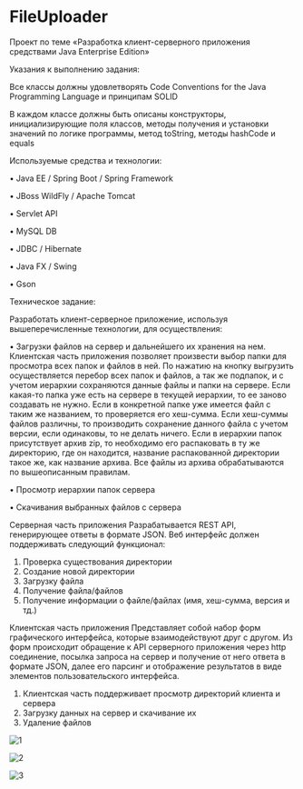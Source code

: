 # FileUploader

Проект по теме «Разработка клиент-серверного приложения средствами Java Enterprise Edition»

Указания к выполнению задания:

Все классы должны удовлетворять Code Conventions for the Java Programming Language и принципам SOLID

В каждом классе должны быть описаны конструкторы, инициализирующие поля классов, методы получения и установки значений по логике программы, метод toString, методы hashCode и equals

Используемые средства и технологии:

•	Java EE / Spring Boot / Spring Framework

•	JBoss WildFly / Apache Tomcat

•	Servlet API

•	MySQL DB

•	JDBC / Hibernate

•	Java FX / Swing

•	Gson

Техническое задание:

Разработать клиент-серверное приложение, используя вышеперечисленные технологии, для осуществления: 

•	Загрузки файлов на сервер и дальнейшего их хранения на нем. Клиентская часть приложения позволяет произвести выбор папки для просмотра всех папок и файлов в ней. По нажатию на кнопку выгрузить осуществляется перебор всех папок и файлов, а так же подпапок, и с учетом иерархии сохраняются данные файлы и папки на сервере. Если какая-то папка уже есть на сервере в текущей иерархии, то ее заново создавать не нужно. Если в конкретной папке уже имеется файл с таким же названием, то проверяется его хеш-сумма. Если хеш-суммы файлов различны, то производить сохранение данного файла с учетом версии, если одинаковы, то не делать ничего. Если в иерархии папок присутствует архив zip, то необходимо его распаковать в ту же директорию, где он находится, название распакованной директории такое же, как название архива. Все файлы из архива обрабатываются по вышеописанным правилам. 

•	Просмотр иерархии папок сервера

•	Скачивания выбранных файлов с сервера

Серверная часть приложения
Разрабатывается REST API, генерирующее ответы в формате JSON. 
Веб интерфейс должен поддерживать следующий функционал:
1.	Проверка существования директории 
2.	Создание новой директории 
3.	Загрузку файла 
4.	Получение файла/файлов
5.	Получение информации о файле/файлах (имя, хеш-сумма, версия и тд.)


Клиентская часть приложения
Представляет собой набор форм графического интерфейса, которые взаимодействуют друг с другом. Из форм происходит обращение к API серверного приложения через http соединение, посылка запроса на сервер и получение от него ответа в формате JSON, далее его парсинг и отображение результатов в виде элементов пользовательского интерфейса. 
1.	Клиентская часть поддерживает просмотр директорий клиента и сервера
2.	Загрузку данных на сервер и скачивание их
3.	Удаление файлов 


![1](https://user-images.githubusercontent.com/79397536/131583089-18d2c2a8-2456-4752-acf5-12ea4c3c2e80.PNG)

![2](https://user-images.githubusercontent.com/79397536/131583086-33477707-277d-4882-a306-bd5de491c136.PNG)

![3](https://user-images.githubusercontent.com/79397536/131583088-7cb081e6-483b-46f5-a301-c75c4e8d85ad.PNG)
